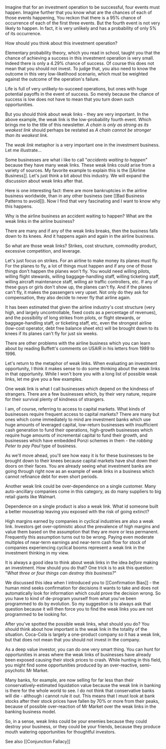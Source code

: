 Imagine that for an investment operation to be successful, four events must happen. Imagine further that you know what are the chances of each of those events happening, You reckon that there is a 95% chance of occurrence of each of the first three events. But the fourth event is not very likely to happen. In fact, it is very unlikely and has a probability of only 5% of its occurrence. 

How should you think about this investment operation?

Elementary probability theory, which you read in school, taught you that the chance of achieving a success in this investment operation is very small. Indeed there is only a 4.29% chance of success. Of course this does not mean that you should not invest. To judge that, you also need to know the outcome in this very low-likelihood scenario, which must be weighted against the outcome of the operation's failure.

Life is full of very unlikely-to-succeed operations, but ones with huge potential payoffs in the event of success. So merely because the chance of success is  low does not have to mean that you turn down such opportunities.

But you should think about weak links - they are very important. In the above example, the weak link is the low-probability fourth event. Which brings me to the title of this newsletter. *A chain is only as strong as its weakest link* should perhaps be restated as *A chain cannot be stronger than its weakest link*.

The *weak link* metaphor is a very important one in the investment business. Let me illustrate...

Some businesses are what i like to call "*accidents waiting to happen*" because they have many weak links.  These weak links could arise from a variety of sources. My favorite example to explain this is the [[Airline Business]]. Let's just think a bit about this industry. We will expand the discussion about weak links after that. 

Here is one interesting fact: there are more bankruptcies in the airline business worldwide, than in any other business (see [[Bad Business Patterns to avoid]]). Now I find that very fascinating and I want to know why this happens.

Why is the airline business an accident waiting to happen? What are the weak links in the airline business?

There are many and if any of the weak links breaks, then the business falls down to its knees. And it happens again and again in the airline business.

So what are those weak links? Strikes, cost structure, commodity product, excessive competition, and leverage.

Let's just focus on strikes. For an airline to make money its planes must fly. For the planes to fly, a lot of things must happen and if any one of those things don't happen the planes won't fly. You would need willing pilots, willing flight stewards, willing baggage-handling staff, willing ticketing staff, willing aircraft maintenance staff, willing air traffic controllers, etc. If any of these guys or girls don't show up, the planes can't fly. And if the planes can't fly, it makes the passengers very upset. Not only do they ask for compensation, they also decide to never fly that airline again.

It has been estimated that given the airline industry's cost structure (very high, and largely uncontrollable, fixed costs as a percentage of revenues), and the possibility of long strikes from pilots, or flight stewards, or baggage-handling staff, or ticketing staff, etc, even the strongest airline (low-cost operator, debt free balance sheet etc) will be brought down to its knees if its planes can't fly for just six weeks.

There are other problems with the airline business which you can learn about by reading Buffett's comments on USAIR in his letters from 1989 to 1996.

Let's return to the metaphor of weak links. When evaluating an investment opportunity, I think it makes sense to do some thinking  about the weak links in that opportunity. While I won't bore you with a long list of possible weak links, let me give you  a few examples. 

One weak link is what I call businesses which depend on the kindness of strangers. There are a few businesses which, by their very nature, require for their survival plenty of kindness of strangers. 

I am, of course, referring to access to capital markets. What kinds of businesses require frequent access to capital markets? There are many but ones which come immediately to mind are investment banks which use huge amounts of leveraged capital, low-return businesses with insufficient cash generation to fund their operations, high-growth businesses which require huge amounts of incremental capital to fund their growth, and businesses which have embedded Ponzi schemes in them - the *robbing Peter to pay Paul* type of business.

As we'll move ahead, you'll see how easy it is for these businesses to be brought down to their knees because capital markets have shut down their doors on their faces. You are already seeing what investment banks are going through right now as an example of weak links in a business which cannot refinance debt for even short periods.

Another weak link could be over-dependence on a single customer. Many auto-ancillary companies come in this category, as do many suppliers to big retail giants like Walmart.

Dependence on a single product is also a weak link. What id someone built a better mousetrap leaving you  exposed with the risk of going extinct?

High margins earned by companies in cyclical industries are also a weak link. Investors get over-optimistic about the prevalence of high margins and value them based on the assumption that they are more or less permanent. Frequently this assumption turns out to be wrong. Paying even moderate multiples of near-term earnings and near-term cash flow for stock of companies experiencing cyclical booms represent a weak link in the investment thinking in my view.

It is always a good idea to think about weak links in the idea *before* making an investment. How should you do that? One trick is to ask this question: "*What three or four things can destroy this business?*"

We discussed this idea when I introduced you to [[Confirmation Bias]] - the human mind seeks confirmation for decisions it wants to take and does not automatically look for information which could prove the decision wrong. So you have to kind of de-program yourself from what you've been programmed to do by evolution. So my suggestion is to always ask that question because it will then force you to find the weak links you are not programmed to be looking for.

After you've spotted the possible weak links, what should you do? You should think about how important is the weak link in the totality of the situation. Coca-Cola is largely a one-product company so it has a weak link, but that does not mean that you should not invest in the company.

As a deep value investor, you can do one very smart thing. You can hunt for opportunities in areas where the weak links of businesses have already been exposed causing their stock prices to crash. While hunting in this field, you might find some opportunities produced by an over-reactive, semi-psychotic Mr Market.

Many banks, for example, are now selling for far less than their conservatively-estimated  liquidation value because the weak link in banking is there for the whole world to see. I do not think that conservative banks will die - although i cannot rule it out. This means that I must look at bank stocks after their stock prices have fallen by 70% or more from their peaks, because of possible over-reaction of Mr Market over the weak links in the banking business model.

So, in a sense, weak links could be your enemies because they could destroy your business, or they could be your friends, because they produce mouth watering opportunities for thoughtful investors.




See also [[Conjunction Fallacy]]
